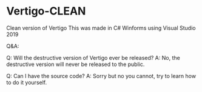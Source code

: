 # Vertigo-CLEAN
Clean version of Vertigo
This was made in C# Winforms using Visual Studio 2019

Q&A:

Q: Will the destructive version of Vertigo ever be released?
A: No, the destructive version will never be released to the public.

Q: Can I have the source code?
A: Sorry but no you cannot, try to learn how to do it yourself.
